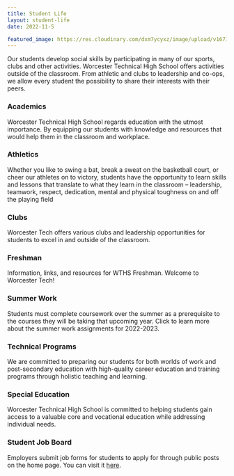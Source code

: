 ```yaml
---
title: Student Life
layout: student-life
date: 2022-11-5

featured_image: https://res.cloudinary.com/dxm7ycyxz/image/upload/v1671025345/TechHigh.us/Student%20Life/students-image_sg2ci3.jpg
---
```


Our students develop social skills by participating in many of our sports, clubs and other activities. Worcester Technical High School offers activities outside of the classroom. From athletic and clubs to leadership and co-ops, we allow every student the possibility to share their interests with their peers.


### Academics
Worcester Technical High School regards education with the utmost importance. By equipping our students with knowledge and resources that would help them in the classroom and workplace.


### Athletics
Whether you like to swing a bat, break a sweat on the basketball court, or cheer our athletes on to victory, students have the opportunity to learn skills and lessons that translate to what they learn in the classroom – leadership, teamwork, respect, dedication, mental and physical toughness on and off the playing field


### Clubs
Worcester Tech offers various clubs and leadership opportunities for students to excel in and outside of the classroom.


### Freshman
Information, links, and resources for WTHS Freshman. Welcome to Worcester Tech!


### Summer Work
Students must complete coursework over the summer as a prerequisite to the courses they will be taking that upcoming year. Click to learn more about the summer work assignments for 2022-2023.


### Technical Programs
We are committed to preparing our students for both worlds of work and post-secondary education with high-quality career education and training programs through holistic teaching and learning.


### Special Education
Worcester Technical High School is committed to helping students gain access to a valuable core and vocational education while addressing individual needs.


### Student Job Board
Employers submit job forms for students to apply for through public posts on the home page. You can visit it [here](https://jobs.techhigh.us/).